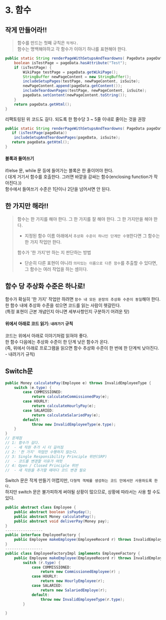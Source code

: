 # 3. 함수
## 작게 만들어라!!
> 함수를 만드는 첫째 규칙은 `작게다.`  
> 함수는 명백해야하고 각 함수가 이야기 하나를 표현해야 한다. 
~~~java
public static String renderPageWithSetupsAndTeardowns( PageData pageData, boolean isSuite) throws Exception {
	boolean isTestPage = pageData.hasAttribute("Test"); 
	if (isTestPage) {
		WikiPage testPage = pageData.getWikiPage(); 
		StringBuffer newPageContent = new StringBuffer(); 
		includeSetupPages(testPage, newPageContent, isSuite); 
		newPageContent.append(pageData.getContent()); 
		includeTeardownPages(testPage, newPageContent, isSuite); 
		pageData.setContent(newPageContent.toString());
	}
	return pageData.getHtml(); 
}
~~~
리팩토링된 위 코드도 길다. 되도록 한 함수당 3 ~ 5줄 이내로 줄이는 것을 권장
~~~java
public static String renderPageWithSetupsAndTeardowns( PageData pageData, boolean isSuite) throws Exception { 
   if (isTestPage(pageData)) 
   	includeSetupAndTeardownPages(pageData, isSuite); 
   return pageData.getHtml();
}
~~~ 
#### 블록과 들여쓰기
if/else 문, while 문 등에 들어가는 블록은 한 줄이어야 한다.  
( 대게 거기서 함수를 호출한다. 그러면 바깥을 감싸는 함수(enclosing function가 작아진다.))  
함수에서 들여쓰기 수준은 1단이나 2단을 넘어서면 안 된다.  

## 한 가지만 해라!!
> 함수는 한 가지를 해야 한다. 그 한 가지를 잘 해야 한다. 그 한 가지만을 해야 한다.  
> + 지정된 함수 이름 아래에서 `추상화 수준이 하나인 단계만 수행`한다면 그 함수는 한 가지 작업만 한다.  
>
> 함수가 '한 가지'만 하는 지 판단하는 방법
> + 단순히 다른 표현이 아니라 `의미있는 이름으로 다른 함수`를 추출할 수 있다면, 그 함수는 여러 작업을 하는 셈이다.  

## 함수 당 추상화 수준은 하나로!  
함수가 확실히 '한 가지' 작업만 하려면 `함수 내 모든 문장의 추상화 수준이 동일`해야 한다.  
한 함수 내에 추상화 수준을 섞으면 코드를 읽는 사람이 헷갈린다.  
(특정 표현이 근본 개념인지 아니면 세부사항인지 구분하기 어려운 탓)  

#### 위에서 아래로 코드 읽기: `내려가기` 규칙  
코드는 위에서 아래로 이야기처럼 읽혀야 좋다.   
한 함수 다음에는 추상화 수준이 한 단계 낮은 함수가 온다.  
(즉, 위에서 아래로 프로그램을 읽으면 함수 추상화 수준이 한 번에 한 단계씩 낮아진다. - 내려가기 규칙)  

## Switch문  
~~~java
public Money calculatePay(Employee e) throws InvalidEmployeeType {
	switch (e.type) { 
		case COMMISSIONED:
			return calculateCommissionedPay(e); 
		case HOURLY:
			return calculateHourlyPay(e); 
		case SALARIED:
			return calculateSalariedPay(e); 
		default:
			throw new InvalidEmployeeType(e.type); 
	}
}
// 문제점 
// 1: 함수가 길다.
//  - 새 직원 추가 시 더 길어짐
// 2: '한 가지' 작업만 수행하지 않는다.
// 3: Single Responsibility Principle 위반(SRP)
//  - 코드를 변경할 이유가 여럿
// 4: Open / Closed Principle 위반
//  - 새 직원을 추가할 때마다 코드 변경 필요
~~~
Switch 문은 작게 만들기 어렵지만, `다형적 객체를 생성하는 코드 안에서만 사용하도록 한다.`  
하지만 switch 문은 불가피하게 써야될 상황이 많으므로, 상황에 따라서는 사용 할 수도 있다.
~~~java
public abstract class Employee {
	public abstract boolean isPayday();
	public abstract Money calculatePay();
	public abstract void deliverPay(Money pay);
}
-----------------
public interface EmployeeFactory {
	public Employee makeEmployee(EmployeeRecord r) throws InvalidEmployeeType; 
}
-----------------
public class EmployeeFactoryImpl implements EmployeeFactory {
	public Employee makeEmployee(EmployeeRecord r) throws InvalidEmployeeType {
		switch (r.type) {
			case COMMISSIONED:
				return new CommissionedEmployee(r) ;
			case HOURLY:
				return new HourlyEmployee(r);
			case SALARIED:
				return new SalariedEmploye(r);
			default:
				throw new InvalidEmployeeType(r.type);
		} 
	
}
~~~